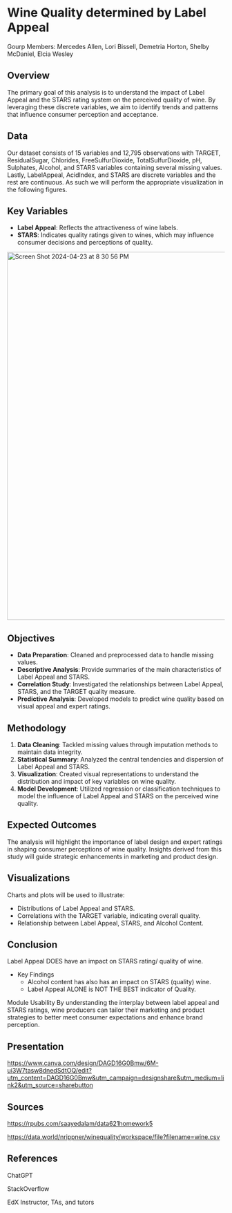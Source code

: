 # Wine Quality determined by Label Appeal

Gourp Members: Mercedes Allen, Lori Bissell, Demetria Horton, Shelby McDaniel, Elcia Wesley

## Overview 
The primary goal of this analysis is to understand the impact of Label Appeal and the STARS rating system on the perceived quality of wine. By leveraging these discrete variables, we aim to identify trends and patterns that influence consumer perception and acceptance.


## Data
Our dataset consists of 15 variables and 12,795 observations with TARGET, ResidualSugar, Chlorides, FreeSulfurDioxide, TotalSulfurDioxide, pH, Sulphates, Alcohol, and STARS variables containing several missing values. Lastly, LabelAppeal, AcidIndex, and STARS are discrete variables and the rest are continuous. As such we will perform the appropriate visualization in the following figures.

## Key Variables
- **Label Appeal**: Reflects the attractiveness of wine labels.
- **STARS**: Indicates quality ratings given to wines, which may influence consumer decisions and perceptions of quality.

<img width="852" alt="Screen Shot 2024-04-23 at 8 30 56 PM" src="https://github.com/symcd2020/Data_Visualization_Project-LifeExpectancyByCountry/assets/147017396/2347fcec-a216-4203-b69a-d7be53209ff4">

## Objectives
- **Data Preparation**: Cleaned and preprocessed data to handle missing values.
- **Descriptive Analysis**: Provide summaries of the main characteristics of Label Appeal and STARS.
- **Correlation Study**: Investigated the relationships between Label Appeal, STARS, and the TARGET quality measure.
- **Predictive Analysis**: Developed models to predict wine quality based on visual appeal and expert ratings.

## Methodology
1. **Data Cleaning**: Tackled missing values through imputation methods to maintain data integrity.
2. **Statistical Summary**: Analyzed the central tendencies and dispersion of Label Appeal and STARS.
3. **Visualization**: Created visual representations to understand the distribution and impact of key variables on wine quality.
4. **Model Development**: Utilized regression or classification techniques to model the influence of Label Appeal and STARS on the perceived wine quality.

## Expected Outcomes
The analysis will highlight the importance of label design and expert ratings in shaping consumer perceptions of wine quality. Insights derived from this study will guide strategic enhancements in marketing and product design.

## Visualizations
Charts and plots will be used to illustrate:
- Distributions of Label Appeal and STARS.
- Correlations with the TARGET variable, indicating overall quality.
- Relationship between Label Appeal, STARS, and Alcohol Content.

## Conclusion
Label Appeal DOES have an impact on STARS rating/ quality of wine. 
- Key Findings
  - Alcohol content has also has an impact on STARS (quality) wine.
  - Label Appeal ALONE is NOT THE BEST indicator of Quality.

Module Usability 
By understanding the interplay between label appeal and STARS ratings, wine producers can tailor their marketing and product strategies to better meet consumer expectations and enhance brand perception.



## Presentation
https://www.canva.com/design/DAGD16G0Bmw/6M-ui3W7tasw8dnedSdtOQ/edit?utm_content=DAGD16G0Bmw&utm_campaign=designshare&utm_medium=link2&utm_source=sharebutton

## Sources
https://rpubs.com/saayedalam/data621homework5

https://data.world/nrippner/winequality/workspace/file?filename=wine.csv

## References
ChatGPT

StackOverflow

EdX Instructor, TAs, and tutors
